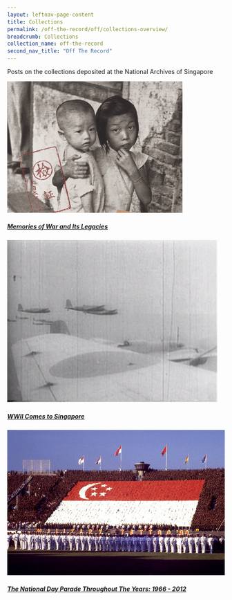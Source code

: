 ```yaml
---
layout: leftnav-page-content
title: Collections
permalink: /off-the-record/off/collections-overview/
breadcrumb: Collections
collection_name: off-the-record
second_nav_title: "Off The Record"
---
```

Posts on the collections deposited at the National Archives of Singapore

<div>
	<div class="row is-multiline">
		<div class="col is-one-third-desktop is-one-third-tablet">
			<a href="/off-the-record/events/events-overview/memoriesofwar/" class="project-link">
				<img src="/images/collections/events/memoriesofwar.png" alt="Memories of War and Its Legacies" class="project-image">
			<div class="project-card">
				<div class="project-title margin--bottom--xs">
					<h5><b>Memories of War and Its Legacies</b></h5>
				</div>
			</div>
			</a>
		</div>
		<div class="col is-one-third-desktop is-one-third-tablet">
			<a href="/off-the-record/events/events-overview/wwii/" class="project-link">
				<img src="/images/collections/events/wwii.jpg" alt="WWII Comes to Singapore" class="project-image">
			<div class="project-card">
				<div class="project-title margin--bottom--xs">
					<h5><b>WWII Comes to Singapore</b></h5>
				</div>
			</div>
			</a>
		</div>

<div class="col is-one-third-desktop is-one-third-tablet">
<a href="/off-the-record/events/events-overview/ndp/" class="project-link">
				<img src="/images/collections/events/ndp.jpg" alt="The National Day Parade Throughout The Years: 1966 - 2012" class="project-image">
			<div class="project-card">
				<div class="project-title margin--bottom--xs">
					<h5><b>The National Day Parade Throughout The Years: 1966 - 2012</b></h5>
				</div>
			</div>
			</a>
		</div>
	</div>

</div>